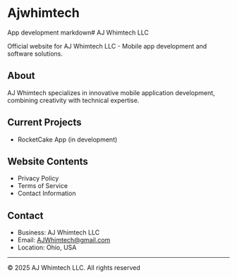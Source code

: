 # Ajwhimtech
App development
markdown# AJ Whimtech LLC

Official website for AJ Whimtech LLC - Mobile app development and software solutions.

## About
AJ Whimtech specializes in innovative mobile application development, combining creativity with technical expertise.

## Current Projects
- RocketCake App (in development)

## Website Contents
- Privacy Policy
- Terms of Service
- Contact Information

## Contact
- Business: AJ Whimtech LLC
- Email: AJWhimtech@gmail.com
- Location: Ohio, USA

---
© 2025 AJ Whimtech LLC. All rights reserved
